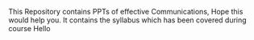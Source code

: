 This Repository contains PPTs of effective Communications,
Hope this would help you.
It contains the syllabus which has been covered during course
Hello
